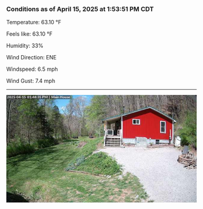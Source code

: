 ### Conditions as of April 15, 2025 at 1:53:51 PM CDT 

Temperature: 63.10 &deg;F

Feels like: 63.10 &deg;F

Humidity: 33%

Wind Direction: ENE

Windspeed: 6.5 mph

Wind Gust: 7.4 mph

---

<img src="./images/latest.jpeg"/>

